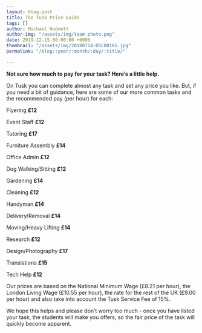 ```yaml
---
layout: blog-post
title: The Tusk Price Guide
tags: []
author: Michael Hodnett
author-img: "/assets/img/team photo.png"
date: 2019-12-15 00:00:00 +0000
thumbnail: "/assets/img/20180714-DSC00105.jpg"
permalink: "/blog/:year/:month/:day/:title/"

---
```

**Not sure how much to pay for your task? Here’s a little help.**

On Tusk you can complete almost any task and set any price you like. But, if you need a bit of guidance, here are some of our more common tasks and the recommended pay (per hour) for each:

Flyering **£12**

Event Staff **£12**

Tutoring **£17**

Furniture Assembly **£14**

Office Admin **£12**

Dog Walking/Sitting **£12**

Gardening **£14**

Cleaning **£12**

Handyman **£14**

Delivery/Removal **£14**

Moving/Heavy Lifting **£14**

Research **£12**

Design/Photography **£17**

Translations **£15**

Tech Help **£12**

Our prices are based on the National Minimum Wage (£8.21 per hour), the London Living Wage (£10.55 per hour), the rate for the rest of the UK (£9.00 per hour) and also take into account the Tusk Service Fee of 15%.

We hope this helps and please don’t worry too much - once you have listed your task, the students will make you offers, so the fair price of the task will quickly become apparent.